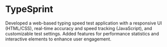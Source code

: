 # TypeSprint
Developed a web-based typing speed test application with a responsive UI (HTML/CSS), real-time accuracy and speed tracking (JavaScript), and customizable test settings. Added features for performance statistics and interactive elements to enhance user engagement.
